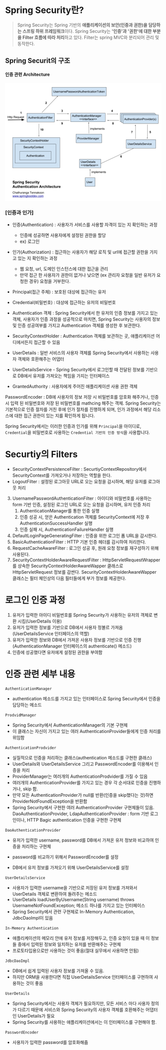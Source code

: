 # Spring Security란?


> Spring Security는 Spring 기반의 **애플리케이션의 보안(인증과 권한)을 담당하는 스프링 하위 프레임워크**이다.
Spring Security는 **'인증'과 '권한'에 대한 부분을 Filter 흐름에 따라 처리**하고 있다.  Filter는 spring MVC와 분리되어 관리 및 동작한다. 

## Spring Securit의 구조

#### 인증 관련 Architecture

![Architecture](/images/architecture.png)

### [인증과 인가]

- 인증(Authentication) : 사용자가 서비스를 사용할 자격이 있는 지 확인하는 과정
    - 인증에 성공하면 사용자에게 설정된 권한을 할당
    - ex) 로그인

- 인가(Authorization) : 접근하는 사용자가 해당 로직 및 url에 접근할 권한을 가지고 있는 지 확인하는 과정
    - 웹 요청, url, 도메인 인스턴스에 대한 접근을 관리
    - 만약 접근 한 사용자가 권한이 없거나 낮으면 (ex 관리자 요청을 일반 유저가 요청한 경우) 요청을 거부한다.

- Principal(접근 주체) : 보호된 대상에 접근하는 유저

- Credential(비밀번호) : 대상에 접근하는 유저의 비밀번호

- Authentication 객체 : Spring Security에서 한 유저의 인증 정보를 가지고 있는 객체, 사용자가 인증 과정을 성공적으로 마치면, Spring Security는 사용자의 정보 및 인증 성공여부를 가지고 Authentication 객체를 생성한 후 보관한다.

- SecurityContextHolder : Authentication 객체를 보관하는 곳, 애플리케이션 어디에서든지 접근할 수 있음

- UserDetails : 일반 서비스의 사용자 객체를 Spring Security에서 사용하는 사용자 객체와 호환해주는 어댑터

- UserDetailsService - Spring Security에서 로그인할 때 전달된 정보를 기반으로 DB에서 유저를 가져오는 책임을 가지는 인터페이스

- GrantedAuthority : 사용자에게 주어진 애플리케이션 사용 권한 객체

PasswordEncoder : DB에 사용자의 정보 저장 시 비밀번호를 암호화 해주거나, 인증 시 입력 된 비밀번호와 저장 된 비밀번호를 mathcing 해주는 객체.
Spring Security는 기본적으로 인증 절차를 거친 후에 인가 절차를 진행하게 되며, 인가 과정에서 해당 리소스에 대한 접근 권한이 있는 지를 확인하게 됩니다.

Spring Security에서는 이러한 인증과 인가를 위해 `Principal`을 아이디로, `Credential`을 비밀번호로 사용하는 `Credential 기반의 인증 방식`을 사용합니다.

# Securtiy의 Filters

- SecurityContextPersistenceFilter : SecurtiyContextRepository에서 SecurityContext를 가져오거나 저장하는 역할을 한다.
- LogoutFilter : 설정된 로그아웃 URL로 오는 요청을 감시하며, 해당 유저를 로그아웃 처리
3. UsernamePasswordAuthenticationFilter : 아이디와 비밀번호를 사용하는 form 기반 인증, 설정된 로그인 URL로 오는 요청을 감시하며, 유저 인증 처리
    1. AuthenticationManager를 통한 인증 실행
    2. 인증 성공 시, 얻은 Authentication 객체를 SecurityContext에 저장 후 AuthenticationSuccessHandler 실행
    3. 인증 실패 시, AuthenticationFailureHandler 실행
4. DefaultLoginPageGeneratingFilter : 인증을 위한 로그인 폼 URL을 감시한다.
5. BasicAuthenticationFilter : HTTP 기본 인증 헤더를 감시하여 처리한다.
6. RequestCacheAwareFilter : 로그인 성공 후, 원래 요청 정보를 재구성하기 위해 사용된다.
7. SecurityContextHolderAwareRequestFilter : HttpServletRequestWrapper를 상속한
SecurityContextHolderAwareWapper 클래스로 HttpServletRequest 정보를 감싼다.
SecurityContextHolderAwareWapper 클래스는 필터 체인상의 다음 필터들에게 부가 정보를 제공한다.

# 로그인 인증 과정

1. 유저가 입력한 아이디 비밀번호를 Spring Security가 사용하는 유저의 객체로 변환 시킴(UserDetails 이용)
2. 유저가 입력한 정보를 기반으로 DB에서 사용자 정볼르 가져옴 (UserDetailsService 인터페이스의 역할)
3. 유저가 입력한 정보와 DB에서 가져온 사용자 정보를 기반으로 인증 진행 (AuthenticationManager 인터페이스의 authenticate() 메소드)
4. 인증에 성공했다면 유저에게 설정된 권한을 부여함

# 인증 관련 세부 내용

``AuthenticationManager``
- authentication 메소드를 가지고 있는 인터페이스로 Spring Security에서 인증을 담당하는 메소드

``ProdvidManager``
- Spring Security에서 AuthenticationManager의 기본 구현체
- 이 클래스는 자신이 가지고 있는 여러 AuthenticationProvider들에게 인증 처리를 위임함

``AuthenticationProdvider``
- 실질적으로 인증을 처리하는 클래스(authentication 메소드를 구현한 클래스)
- UserDetails와 UserDetailsService 그리고 PasswordEncoder를 이용해서 인증을 처리
- ProviderManager는 여러개의 AuthenticationProdvider를 가질 수 있음
- 여러개의 AuthenticationProvider를 가지고 있는 경우 각 순서대로 인증을 진행하거나, skip 함.
- 만약 모든 AuthenticationProvider가 null를 반환(인증을 skip했다는 것)하면 ProviderNotFoundException을 반환함
- Spring Security에서 구현한 여러 AuthenticationProvider 구현체들이 있음.
DaoAuthenticationProvider, LdapAuthenticationProvider : form 기반 로그인이나, HTTP Bagic authentication 인증을 구현한 구현체

``DaoAuthenticationProvider``
- 유저가 입력한 username, password를 DB에서 가져온 유저 정보와 비교하여 인증을 처리하는 구현체

- password를 비교하기 위해서 PasswordEncoder를 설정
- DB에서 유저 정보를 가져오기 위해 UserDetailsService를 설정

``UserDetailsService``
- 사용자가 입력한 username을 기반으로 저장된 유저 정보를 가져와서 UserDetails 객체로 변환하여 돌려주는 메소드
- UserDetails loadUserByUsername(String username) throws UsernameNotFoundException; 메소드 하나를 가지고 있는 인터페이스
- Spring Security에서 관련 구현체로 In-Memory Authentication, JdbcDaoImpl이 있음

``In-Memory Authentication``
- 애플리케이션의 메모리 안에 유저 정보를 저장해두고, 인증 요청이 있을 때 이 정보들 중에서 입력된 정보와 일치하는 유저를 반환해주는 구현체
- 프로토타입용으로만 사용하는 것이 좋음(절대 실무에서 사용하면 안됨)

``JdbcDaoImpl``
- DB에서 쉽게 입력된 사용자 정보를 가져올 수 있음.
- 하지만 ORM을 사용한다면 직접 UserDetailsService 인터페이스를 구현하여 사용하는 것이 좋음

``UserDetails``
- Spring Security에서는 사용자 객체가 필요하지만, 모든 서비스 마다 사용자 정의가 다르기 때문에 서비스와 Spring Security의 사용자 객체를 호환해주는 어댑터인 UserDetails가 필요
- Spring Security를 사용하는 애플리케이션에서는 이 인터페이스를 구현해야 함.

``PasswordEncoder``
- 사용자가 입력한 password를 암호화해줌